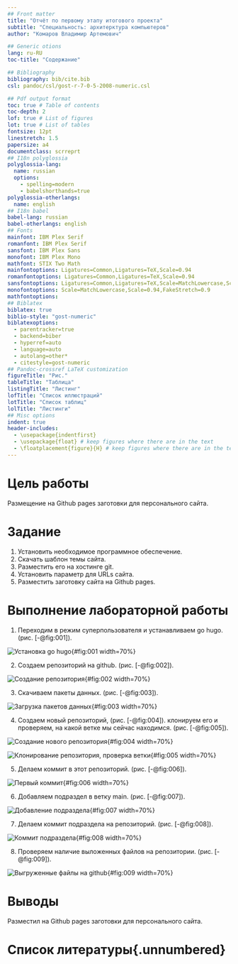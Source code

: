 ```yaml
---
## Front matter
title: "Отчёт по первому этапу итогового проекта"
subtitle: "Специальность: архитерктура компьютеров"
author: "Комаров Владимир Артемович"

## Generic otions
lang: ru-RU
toc-title: "Содержание"

## Bibliography
bibliography: bib/cite.bib
csl: pandoc/csl/gost-r-7-0-5-2008-numeric.csl

## Pdf output format
toc: true # Table of contents
toc-depth: 2
lof: true # List of figures
lot: true # List of tables
fontsize: 12pt
linestretch: 1.5
papersize: a4
documentclass: scrreprt
## I18n polyglossia
polyglossia-lang:
  name: russian
  options:
	- spelling=modern
	- babelshorthands=true
polyglossia-otherlangs:
  name: english
## I18n babel
babel-lang: russian
babel-otherlangs: english
## Fonts
mainfont: IBM Plex Serif
romanfont: IBM Plex Serif
sansfont: IBM Plex Sans
monofont: IBM Plex Mono
mathfont: STIX Two Math
mainfontoptions: Ligatures=Common,Ligatures=TeX,Scale=0.94
romanfontoptions: Ligatures=Common,Ligatures=TeX,Scale=0.94
sansfontoptions: Ligatures=Common,Ligatures=TeX,Scale=MatchLowercase,Scale=0.94
monofontoptions: Scale=MatchLowercase,Scale=0.94,FakeStretch=0.9
mathfontoptions:
## Biblatex
biblatex: true
biblio-style: "gost-numeric"
biblatexoptions:
  - parentracker=true
  - backend=biber
  - hyperref=auto
  - language=auto
  - autolang=other*
  - citestyle=gost-numeric
## Pandoc-crossref LaTeX customization
figureTitle: "Рис."
tableTitle: "Таблица"
listingTitle: "Листинг"
lofTitle: "Список иллюстраций"
lotTitle: "Список таблиц"
lolTitle: "Листинги"
## Misc options
indent: true
header-includes:
  - \usepackage{indentfirst}
  - \usepackage{float} # keep figures where there are in the text
  - \floatplacement{figure}{H} # keep figures where there are in the text
---
```


# Цель работы

Размещение на Github pages заготовки для персонального сайта.

# Задание

1. Установить необходимое программное обеспечение.
2. Скачать шаблон темы сайта.
3. Разместить его на хостинге git.
4. Установить параметр для URLs сайта.
5. Разместить заготовку сайта на Github pages.

# Выполнение лабораторной работы

1. Переходим в режим суперпользователя и устанавливаем go hugo. (рис. [-@fig:001]).

![Установка go hugo](image/1.png){#fig:001 width=70%}

2. Создаем репозиторий на github. (рис. [-@fig:002]).

![Создание репозитория](image/2.png){#fig:002 width=70%}

3. Скачиваем пакеты данных. (рис. [-@fig:003]).

![Загрузка пакетов данных](image/3.png){#fig:003 width=70%}

4. Создаем новый репозиторий, (рис. [-@fig:004]). клонируем его и проверяем, на какой ветке мы сейчас находимся. (рис. [-@fig:005]).

![Создание нового репозитория](image/4.png){#fig:004 width=70%}

![Клонирование репозитория, проверка ветки](image/5.png){#fig:005 width=70%}

5. Делаем коммит в этот репозиторий. (рис. [-@fig:006]).

![Первый коммит](image/6.png){#fig:006 width=70%}

6. Добавляем подраздел в ветку main. (рис. [-@fig:007]).

![Добавление подраздела](image/7.png){#fig:007 width=70%}

7. Делаем коммит подраздела на репозиторий. (рис. [-@fig:008]).

![Коммит подраздела](image/8.png){#fig:008 width=70%}

8. Проверяем наличие выложенных файлов на репозитории. (рис. [-@fig:009]).

![Выгруженные файлы на github](image/9.png){#fig:009 width=70%}

# Выводы

Разместил на Github pages заготовки для персонального сайта.

# Список литературы{.unnumbered}

